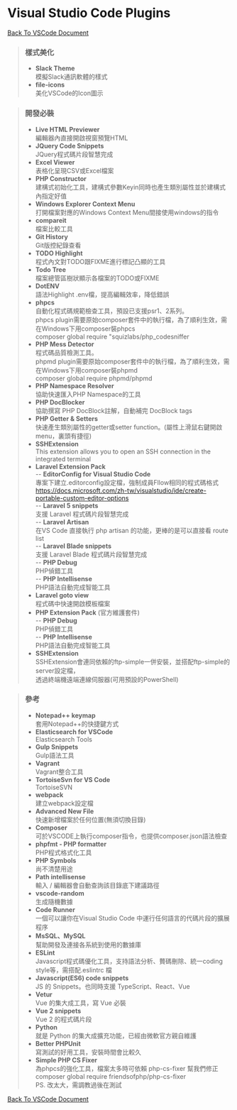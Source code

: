 # Visual Studio Code Plugins


[ Back To VSCode Document ](https://github.com/Internaltide/Laradep/blob/master/documents/VSCode.md)

 > ### **樣式美化**
 >* __Slack Theme__<br/>
 >   模擬Slack通訊軟體的樣式
 >* __file-icons__<br/>
 >   美化VSCode的Icon圖示

 > ### **開發必裝**
 > * __Live HTML Previewer__<br/>
 >     編輯器內直接開啟視窗預覽HTML
 > * __JQuery Code Snippets__<br/>
 >    JQuery程式碼片段智慧完成
 > * __Excel Viewer__<br/>
 >    表格化呈現CSV或Excel檔案
 > * __PHP Constructor__<br/>
 >    建構式初始化工具，建構式參數Keyin同時也產生類別屬性並於建構式內指定好值
 > * __Windows Explorer Context Menu__<br/>
 >    打開檔案對應的Windows Context Menu間接使用windows的指令
 > * __compareit__<br/>
 >    檔案比較工具
 > * __Git History__<br/>
 >    Git版控紀錄查看
 > * __TODO Highlight__<br/>
 >    程式內文對TODO跟FIXME進行標記凸顯的工具
 > * __Todo Tree__<br/>
 >    檔案總管區樹狀顯示各檔案的TODO或FIXME
 > * __DotENV__<br/>
 >    語法Highlight .env檔，提高編輯效率，降低錯誤
 > * __phpcs__<br/>
 >    自動化程式碼規範檢查工具，預設已支援psr1、2系列。<br/>
 >    phpcs plugin需要原始composer套件中的執行檔，為了順利生效，需在Windows下用composer裝phpcs<br/>
 >    composer global require "squizlabs/php_codesniffer
 > * __PHP Mess Detector__<br/>
 >    程式碼品質檢測工具。<br/>
 >    phpmd plugin需要原始composer套件中的執行檔，為了順利生效，需在Windows下用composer裝phpmd<br/>
 >    composer global require phpmd/phpmd
 > * __PHP Namespace Resolver__<br/>
 >    協助快速匯入PHP Namespace的工具
 > * __PHP DocBlocker__<br/>
 >    協助撰寫 PHP DocBlock註解，自動補完 DocBlock tags
 > * __PHP Getter & Setters__<br/>
 >    快速產生類別屬性的getter或setter function。(屬性上滑鼠右鍵開啟menu，裏頭有捷徑)
 > * __SSHExtension__<br/>
 >    This extension allows you to open an SSH connection in the integrated terminal
 > * __Laravel Extension Pack__<br/>
 >    -- __EditorConfig for Visual Studio Code__<br/>
 >    專案下建立.editorconfig設定檔，強制成員Fllow相同的程式碼格式<br/>
 >    https://docs.microsoft.com/zh-tw/visualstudio/ide/create-portable-custom-editor-options<br/>
 >    -- __Laravel 5 snippets__<br/>
 >    支援 Laravel 程式碼片段智慧完成<br/>
 >    -- __Laravel Artisan__<br/>
 >    在VS Code 直接執行 php artisan 的功能，更棒的是可以直接看 route list<br/>
 >    -- __Laravel Blade snippets__<br/>
 >    支援 Laravel Blade 程式碼片段智慧完成<br/>
 >    -- __PHP Debug__<br/>
 >    PHP偵錯工具<br/>
 >    -- __PHP Intellisense__<br/>
 >    PHP語法自動完成智能工具
 > * __Laravel goto view__<br/>
 >    程式碼中快速開啟模板檔案
 > * __PHP Extension Pack__ (官方維護套件)<br/>
 >   -- __PHP Debug__<br/>
 >      PHP偵錯工具<br/>
 >   -- __PHP Intellisense__<br/>
 >      PHP語法自動完成智能工具
 > * __SSHExtension__<br/>
 >    SSHExtension會連同依賴的ftp-simple一併安裝，並搭配ftp-simple的server設定檔，<br/>
 >    透過終端機遠端連線伺服器(可用預設的PowerShell)

 > ### **參考**
 > * __Notepad++ keymap__<br/>
 >    套用Notepad++的快捷鍵方式
 > * __Elasticsearch for VSCode__<br/>
 >    Elasticsearch Tools
 > * __Gulp Snippets__<br/>
 >    Gulp語法工具
 > * __Vagrant__<br/>
 >    Vagrant整合工具
 > * __TortoiseSvn for VS Code__<br/>
 >    TortoiseSVN
 > * __webpack__<br/>
 >    建立webpack設定檔
 > * __Advanced New File__<br/>
 >    快速新增檔案於任何位置(無須切換目錄)
 > * __Composer__<br/>
 >    可於VSCODE上執行composer指令，也提供composer.json語法檢查
 > * __phpfmt - PHP formatter__<br/>
 >    PHP程式格式化工具
 > * __PHP Symbols__<br/>
 >    尚不清楚用途
 > * __Path intellisense__<br/>
 >    輸入 / 編輯器會自動查詢該目錄底下建議路徑
 > * __vscode-random__<br/>
 >    生成隨機數據
 > * __Code Runner__<br/>
 >    一個可以讓你在Visual Studio Code 中運行任何語言的代碼片段的擴展程序
 > * __MsSQL、MySQL__<br/>
 >    幫助開發及連接各系統到使用的數據庫
 > * __ESLint__<br/>
 >    Javascript程式碼優化工具，支持語法分析、贅碼刪除、統一coding style等，需搭配.eslintrc 檔
 > * __Javascript(ES6) code snippets__<br/>
 >    JS 的 Snippets。也同時支援 TypeScript、React、Vue
 > * __Vetur__<br/>
 >    Vue 的集大成工具，寫 Vue 必裝
 > * __Vue 2 snippets__<br/>
 >    Vue 2 的程式碼片段
 > * __Python__<br/>
 >    就是 Python 的集大成擴充功能，已經由微軟官方親自維護
 > * __Better PHPUnit__<br/>
 >    寫測試的好用工具，安裝時間會比較久
 > * __Simple PHP CS Fixer__<br/>
 >    為phpcs的強化工具，檔案太多時可依賴 php-cs-fixer 幫我們修正<br/>
 >    composer global require friendsofphp/php-cs-fixer<br/>
 >    PS. 改太大，需調教過後在測試



[ Back To VSCode Document ](https://github.com/Internaltide/Laradep/blob/master/documents/VSCode.md)